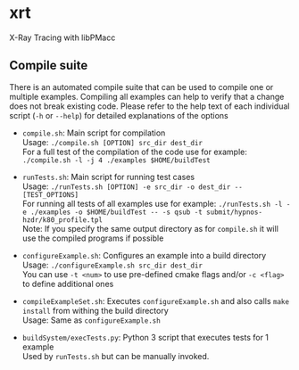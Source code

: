 # xrt
X-Ray Tracing with libPMacc

## Compile suite

There is an automated compile suite that can be used to compile one or multiple examples.
Compiling all examples can help to verify that a change does not break existing code.
Please refer to the help text of each individual script (`-h` or `--help`) for detailed explanations of the options

- `compile.sh`: Main script for compilation   
   Usage: `./compile.sh [OPTION] src_dir dest_dir`   
   For a full test of the compilation of the code use for example: `./compile.sh -l -j 4 ./examples $HOME/buildTest`
   
- `runTests.sh`: Main script for running test cases   
   Usage: `./runTests.sh [OPTION] -e src_dir -o dest_dir -- [TEST_OPTIONS]`   
   For running all tests of all examples use for example: `./runTests.sh -l -e ./examples -o $HOME/buildTest -- -s qsub -t submit/hypnos-hzdr/k80_profile.tpl`   
   Note: If you specify the same output directory as for `compile.sh` it will use the compiled programs if possible
   
- `configureExample.sh`: Configures an example into a build directory   
   Usage: `./configureExample.sh src_dir dest_dir`   
   You can use `-t <num>` to use pre-defined cmake flags and/or `-c <flag>` to define additional ones
   
- `compileExampleSet.sh`: Executes `configureExample.sh` and also calls `make install` from withing the build directory   
   Usage: Same as `configureExample.sh`
   
- `buildSystem/execTests.py`: Python 3 script that executes tests for 1 example   
   Used by `runTests.sh` but can be manually invoked.
   
